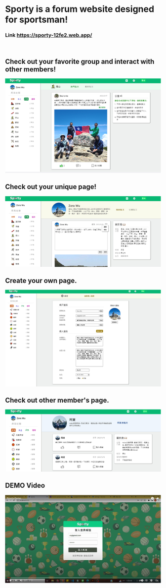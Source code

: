 # Sporty is a forum website designed for sportsman!
### Link https://sporty-12fe2.web.app/
</br>

## Check out your favorite group and interact with other members!
![cover](./README-picture/cover.jpg)
</br>

## Check out your unique page!
![mypage](./README-picture/mypage.jpg)
</br>

## Create your own page.
![setting](./README-picture/setting.jpg)
</br>

## Check out other member's page.
![member](./README-picture/member.jpg)
</br>

## DEMO Video
[![Demo](./README-picture/demo.png)](https://www.youtube.com/watch?v=mnsIk1ZzPZY&ab_channel=Z)


